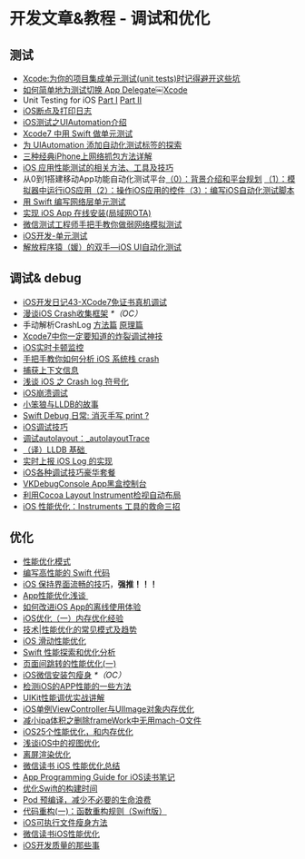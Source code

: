 # 开发文章&教程 - 调试和优化
## 测试
- [Xcode:为你的项目集成单元测试(unit tests)时记得避开这些坑][1]
- [如何简单地为测试切换 App Delegate￼Xcode][2] 
- Unit Testing for iOS [Part Ⅰ][3] [Part Ⅱ][4]
- [iOS断点及打印日志][5]
- [iOS测试之UIAutomation介绍][6]
- [Xcode7 中用 Swift 做单元测试][7]
- [为 UIAutomation 添加自动化测试标签的探索][8]
- [三种经典iPhone上网络抓包方法详解][9]
- [iOS 应用性能测试的相关方法、工具及技巧][10]
- 从0到1搭建移动App功能自动化测试平台[（0）：背景介绍和平台规划][11] [（1）：模拟器中运行iOS应用][12][（2）：操作iOS应用的控件][13][（3）：编写iOS自动化测试脚本][14]
- [用 Swift 编写网络层单元测试][15]
- [实现 iOS App 在线安装(局域网OTA)][16]
- [微信测试工程师手把手教你做弱网络模拟测试][17]
- [iOS开发-单元测试][18]
- [解放程序猿（媛）的双手—iOS UI自动化测试][19]

## 调试& debug
- [iOS开发日记43-XCode7免证书真机调试][20]
- [漫谈iOS Crash收集框架][21] _\*（OC）_
- 手动解析CrashLog [方法篇][22] [原理篇][23]
- [Xcode7中你一定要知道的炸裂调试神技][24]
- [iOS实时卡顿监控][25]
- [手把手教你如何分析 iOS 系统栈 crash][26]
- [捕获上下文信息][27]
- [浅谈 iOS 之 Crash log 符号化][28]
- [iOS崩溃调试][29]
- [小笨狼与LLDB的故事][30]
- [Swift Debug 日常: 消灭手写 print ?][31]
- [iOS调试技巧][32]
- [调试autolayout：\_autolayoutTrace][33]
- [（译）LLDB 基础 ][34]
- [实时上报 iOS Log 的实现][35]
- [iOS各种调试技巧豪华套餐][36]
- [VKDebugConsole App黑盒控制台][37]
- [利用Cocoa Layout Instrument检视自动布局][38]
- [iOS 性能优化：Instruments 工具的救命三招][39]

## 优化
- [性能优化模式][40]
- [编写高性能的 Swift 代码][41]
- [iOS 保持界面流畅的技巧][42]，**强推！！！**
- [App性能优化浅谈 ][43]
- [如何改进iOS App的离线使用体验][44]
- [iOS优化（一）内存优化经验][45]
- [技术|性能优化的常见模式及趋势][46]
- [iOS 滑动性能优化][47]
- [Swift 性能探索和优化分析][48]
- [页面间跳转的性能优化(一)][49]
- [iOS微信安装包瘦身][50] _\*（OC）_
- [检测iOS的APP性能的一些方法][51]
- [UIKit性能调优实战讲解][52]
- [iOS单例ViewController与UIImage对象内存优化][53]
- [减小ipa体积之删除frameWork中无用mach-O文件][54]
- [iOS25个性能优化，和内存优化][55]
- [浅谈iOS中的视图优化][56]
- [离屏渲染优化][57]
- [微信读书 iOS 性能优化总结][58]
- [App Programming Guide for iOS读书笔记][59]
- [优化Swift的构建时间][60]
- [Pod 预编译，减少不必要的生命浪费][61]
- [代码重构(一)：函数重构规则（Swift版）][62]
- [iOS可执行文件瘦身方法][63]
- [微信读书iOS性能优化][64]
- [iOS开发质量的那些事][65]


[1]:	http://www.jianshu.com/p/d15a7dea0c5a "Xcode:为你的项目集成单元测试(unit tests)时记得避开这些坑"
[2]:	http://www.cocoachina.com/ios/20151222/14766.html
[3]:	http://chengway.in/unit-testing-for-ios-part-i/ "Unit Testing for iOS Part Ⅰ"
[4]:	http://chengway.in/unit-testing-for-ios-part-ii/ "Unit Testing for iOS Part Ⅱ"
[5]:	http://www.cnblogs.com/jsin-han/p/5156384.html "iOS断点及打印日志"
[6]:	http://summertreee.github.io/blog/2016/02/29/iosce-shi-zhi-uiautomationjie-shao/ "iOS测试之UIAutomation介绍"
[7]:	http://swift.gg/2016/03/23/unit-testing-swift/ "Xcode7 中用 Swift 做单元测试"
[8]:	http://yulingtianxia.com/blog/2016/03/28/Add-UITest-Label-for-UIAutomation/ "为 UIAutomation 添加自动化测试标签的探索"
[9]:	http://www.cnblogs.com/TingyunAPM/p/5302867.html "三种经典iPhone上网络抓包方法详解"
[10]:	http://ios.jobbole.com/84918/ "iOS 应用性能测试的相关方法、工具及技巧"
[11]:	http://debugtalk.com/post/build-app-automated-test-platform-from-0-to-1-backgroud-introduction "从0到1搭建移动App功能自动化测试平台（0）：背景介绍和平台规划"
[12]:	http://debugtalk.com/post/build-app-automated-test-platform-from-0-to-1-Appium-inspector-iOS-simulator "从0到1搭建移动App功能自动化测试平台（1）：模拟器中运行iOS应用"
[13]:	http://debugtalk.com/post/build-app-automated-test-platform-from-0-to-1-Appium-interrogate-iOS-UI "从0到1搭建移动App功能自动化测试平台（2）：操作iOS应用的控件"
[14]:	http://debugtalk.com/post/build-app-automated-test-platform-from-0-to-1-write-iOS-testcase-scripts "从0到1搭建移动App功能自动化测试平台（3）：编写iOS自动化测试脚本"
[15]:	http://www.jianshu.com/p/9a89aea48257 "用 Swift 编写网络层单元测试"
[16]:	http://www.jianshu.com/p/0546968b2d91 "实现 iOS App 在线安装(局域网OTA)"
[17]:	http://mp.weixin.qq.com/s?__biz=MzAxMzYyNDkyNA==&mid=2651332070&idx=1&sn=2fae22d0089b0af8ace73280f05492b1&scene=1&srcid=0530uZEAvbQFuj1HUrTYUtVd#wechat_redirect
[18]:	http://www.jianshu.com/p/11124d7f4968 "iOS开发-单元测试"
[19]:	http://tmq.qq.com/2016/06/uitestingiosautomation/ "解放程序猿（媛）的双手—iOS UI自动化测试"
[20]:	http://www.cnblogs.com/Twisted-Fate/p/4935487.html "iOS开发日记43-XCode7免证书真机调试"
[21]:	http://nianxi.net/ios/ios-crash-reporter/
[22]:	http://foggry.com/blog/2015/07/27/ru-he-shou-dong-jie-xi-crashlog/ "手动解析CrashLog之----方法篇"
[23]:	http://foggry.com/blog/2015/08/10/ru-he-shou-dong-jie-xi-crashlogzhi-yuan-li-pian/ "手动解析CrashLog之----原理篇"
[24]:	http://www.jianshu.com/p/70ed36cf8a98
[25]:	http://www.tanhao.me/code/151113.html/ "iOS实时卡顿监控"
[26]:	http://bugly.qq.com/bbs/forum.php?mod=viewthread&tid=194
[27]:	http://swift.gg/2015/11/16/capturing-context-swiftlang/ "捕获上下文信息"
[28]:	http://news.oneapm.com/crash-log-ios/ "浅谈 iOS 之 Crash log 符号化"
[29]:	http://www.jianshu.com/p/77660e626874 "iOS崩溃调试"
[30]:	http://www.jianshu.com/p/e89af3e9a8d7 "小笨狼与LLDB的故事"
[31]:	http://www.jianshu.com/p/55ce421e47e9 "Swift Debug 日常: 消灭手写 print ?"
[32]:	http://www.henishuo.com/ios-lldb-debug-tech/ "iOS调试技巧"
[33]:	http://www.jianshu.com/p/3d642af85171 "调试autolayout：_autolayoutTrace（20160323补充）"
[34]:	https://segmentfault.com/a/1190000004976815 "[译] LLDB 基础"
[35]:	http://mp.weixin.qq.com/s?__biz=MzIwMTYzMzcwOQ==&mid=2650948350&idx=1&sn=102e05d9ffb80ede917cf3f3b5959e19&scene=1&srcid=05294DgJYqxeAuyOCIlBuPkU&from=groupmessage&isappinstalled=0#wechat_redirect
[36]:	http://www.cnblogs.com/androidshouce/p/5586212.html "iOS各种调试技巧豪华套餐"
[37]:	http://awhisper.github.io/2016/05/22/VKDebugConsole-App%E9%BB%91%E7%9B%92%E6%8E%A7%E5%88%B6%E5%8F%B0/ "VKDebugConsole App黑盒控制台"
[38]:	http://www.cocoachina.com/ios/20151105/13927.html
[39]:	https://blog.leancloud.cn/2835/
[40]:	http://tech.meituan.com/performance_tuning_pattern.html "性能优化模式"
[41]:	http://www.oschina.net/translate/swift-optimizationtips
[42]:	http://blog.ibireme.com/2015/11/12/smooth_user_interfaces_for_ios/
[43]:	http://blog.csdn.net/wwj_748/article/details/50322581 "App性能优化浅谈"
[44]:	http://www.cnblogs.com/jgCho/p/5287185.html "如何改进iOS App的离线使用体验"
[45]:	http://www.jianshu.com/p/ef52250df748 "iOS优化（一）内存优化经验"
[46]:	http://mp.weixin.qq.com/s?__biz=MzA5MTA0NjgzMQ==&mid=402378996&idx=1&sn=375044215c5189638570291fb89afa45&scene=1&srcid=0107C7OW9W8ANejPmmfcVRrB&from=groupmessage&isappinstalled=0#wechat_redirect
[47]:	http://www.cnblogs.com/smileEvday/articles/iOS_performance.html "iOS 滑动性能优化"
[48]:	https://onevcat.com/2016/02/swift-performance/ "Swift 性能探索和优化分析"
[49]:	http://www.jianshu.com/p/77847c0027c9 "页面间跳转的性能优化(一)"
[50]:	https://mp.weixin.qq.com/s?__biz=MzAwNDY1ODY2OQ==&mid=207986417&idx=1&sn=77ea7d8e4f8ab7b59111e78c86ccfe66&scene=1&srcid=1024pgRuhHtElUqPlXjsizht&key=b410d3164f5f798e9752971b4cb76dd5efae6b5c2f1f10cbafd3573c6186c16ee60ce346711f7433ff6ab0d6aa974e3e&ascene=0&uin=MTQxOTU1ODg4MQ==&devicetype=iMac+MacBookPro11,5+OSX+OSX+10.11+build(15A284)&version=11020201&pass_ticket=h1CfhovWAS61j24tFYTljyTFl4r9BUlFON7H+Nl6hMV1ZpVN2kG4/LL6yxnDUjd9
[51]:	http://www.starming.com/index.php
[52]:	http://www.jianshu.com/p/619cf14640f3 "UIKit性能调优实战讲解"
[53]:	http://blog.talisk.cn/blog/2016/03/30/iOS-Singleton-ViewController-Performance-optimization/
[54]:	http://jaq.alibaba.com/community/art/show?articleid=229 "减小ipa体积之删除frameWork中无用mach-O文件"
[55]:	http://www.cnblogs.com/GYCocoa/p/5404325.html "iOS25个性能优化，和内存优化"
[56]:	http://www.jianshu.com/p/5c968a240e27 "浅谈iOS中的视图优化"
[57]:	http://www.jianshu.com/p/ca51c9d3575b "离屏渲染优化"
[58]:	http://wereadteam.github.io/2016/05/03/WeRead-Performance/
[59]:	http://www.jianshu.com/p/0ee3548e5256 "App Programming Guide for iOS读书笔记"
[60]:	http://geek.csdn.net/news/detail/73501
[61]:	https://mp.weixin.qq.com/s?__biz=MzIwMTYzMzcwOQ==&mid=2650948341&idx=1&sn=bf12097fe33d3bb553fab040a394eab6
[62]:	http://www.cnblogs.com/ludashi/p/5223241.html "代码重构(一)：函数重构规则（Swift版）"
[63]:	http://www.cnblogs.com/jgCho/p/5627169.html "iOS可执行文件瘦身方法"
[64]:	http://dev.qq.com/topic/578c93ca9644bd524bfcabe8
[65]:	http://crash.163.com/#news/!newsId=12 "iOS开发质量的那些事"
